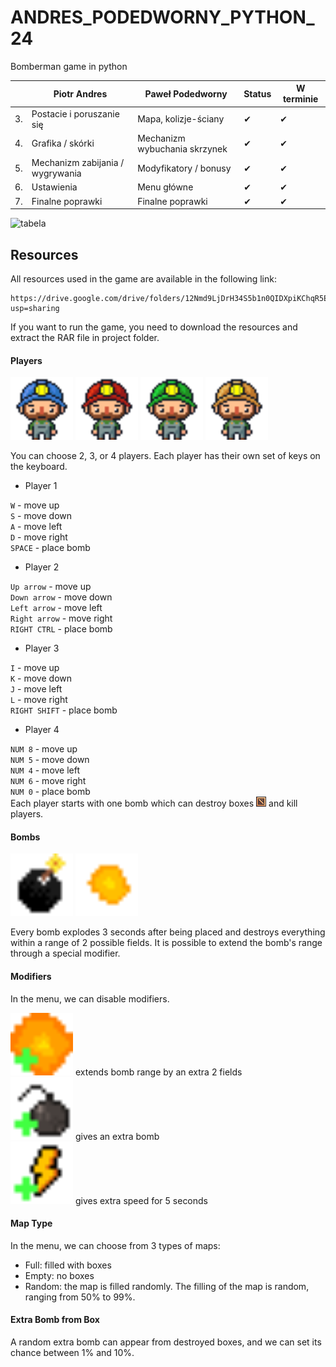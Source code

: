 # ANDRES_PODEDWORNY_PYTHON_24
Bomberman game in python

|    | Piotr Andres                     | Paweł Podedworny                 | Status | W terminie |
|----|----------------------------------|----------------------------------|--------|------------|
| 3. | Postacie i poruszanie się        | Mapa, kolizje-ściany             | ✔      | ✔          |
| 4. | Grafika / skórki                 | Mechanizm wybuchania skrzynek    | ✔      | ✔          |
| 5. | Mechanizm zabijania / wygrywania | Modyfikatory / bonusy            | ✔      | ✔          |
| 6. | Ustawienia                       | Menu główne                      | ✔      | ✔          |
| 7. | Finalne poprawki                 | Finalne poprawki                 | ✔      | ✔          |


![tabela](https://i.imgur.com/2HMfhUN.png)

## Resources
All resources used in the game are available in the following link:
```
https://drive.google.com/drive/folders/12Nmd9LjDrH34S5b1n0QIDXpiKChqR5EQ?usp=sharing
```
If you want to run the game, you need to download the resources and extract the RAR file in project folder.

#### Players
<img src="demo_img/blue-idle-front.png" width="100"/> <img src="demo_img/red-idle-front.png" width="100"/> <img src="demo_img/green-idle-front.png" width="100"/> <img src="demo_img/yellow-idle-front.png" width="100"/>

You can choose 2, 3, or 4 players. Each player has their own set of keys on the keyboard.

- Player 1

`W` - move up  
`S` - move down  
`A` - move left  
`D` - move right  
`SPACE` - place bomb  
- Player 2

`Up arrow` - move up  
`Down arrow` - move down  
`Left arrow` - move left  
`Right arrow` - move right  
`RIGHT CTRL` - place bomb  
- Player 3

`I` - move up  
`K` - move down  
`J` - move left  
`L` - move right  
`RIGHT SHIFT` - place bomb  
- Player 4  

`NUM 8` - move up  
`NUM 5` - move down  
`NUM 4` - move left  
`NUM 6` - move right  
`NUM 0` - place bomb  
Each player starts with one bomb which can destroy boxes <img src="images/box.png"/> and kill players.

#### Bombs
<img src="demo_img/bomb_3.png" width="100"/> <img src="demo_img/explosion2.png" width="100"/>

Every bomb explodes 3 seconds after being placed and destroys everything within a range of 2 possible fields. It is possible to extend the bomb's range through a special modifier.

#### Modifiers
In the menu, we can disable modifiers.

<img src="demo_img/fire.png" width="100"/> extends bomb range by an extra 2 fields   
<img src="demo_img/bomb.png" width="100"/> gives an extra bomb   
<img src="demo_img/speed.png" width="100"/> gives extra speed for 5 seconds

#### Map Type
In the menu, we can choose from 3 types of maps:

- Full: filled with boxes
- Empty: no boxes
- Random: the map is filled randomly. The filling of the map is random, ranging from 50% to 99%.
#### Extra Bomb from Box
A random extra bomb can appear from destroyed boxes, and we can set its chance between 1% and 10%.
